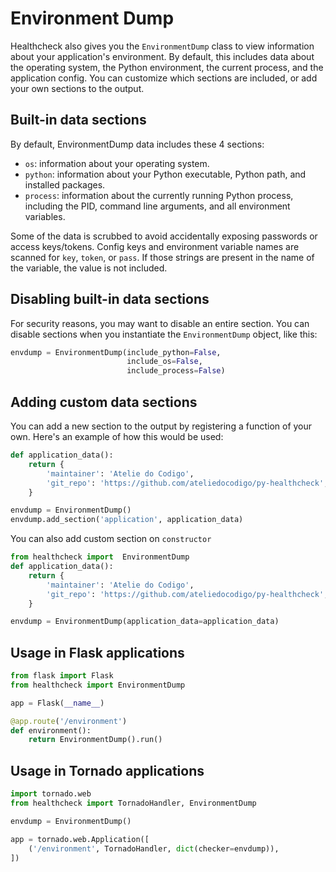 Environment Dump
================

Healthcheck also gives you the `EnvironmentDump` class to view information about your application's environment.
By default, this includes data about the operating system, the Python environment, the current process,
and the application config.
You can customize which sections are included, or add your own sections to the output.

Built-in data sections
----------------------

By default, EnvironmentDump data includes these 4 sections:

-   `os`: information about your operating system.
-   `python`: information about your Python executable, Python path, and
    installed packages.
-   `process`: information about the currently running Python process,
    including the PID, command line arguments, and all environment
    variables.

Some of the data is scrubbed to avoid accidentally exposing passwords or
access keys/tokens. Config keys and environment variable names are
scanned for `key`, `token`, or `pass`. If those strings are present in
the name of the variable, the value is not included.

Disabling built-in data sections
--------------------------------

For security reasons, you may want to disable an entire section. You can
disable sections when you instantiate the `EnvironmentDump` object, like
this:

```python
envdump = EnvironmentDump(include_python=False,
                          include_os=False,
                          include_process=False)
```

Adding custom data sections
---------------------------

You can add a new section to the output by registering a function of
your own. Here's an example of how this would be used:

```python
def application_data():
    return {
        'maintainer': 'Atelie do Codigo',
        'git_repo': 'https://github.com/ateliedocodigo/py-healthcheck',
    }

envdump = EnvironmentDump()
envdump.add_section('application', application_data)
```

You can also add custom section on `constructor`

```python
from healthcheck import  EnvironmentDump
def application_data():
    return {
        'maintainer': 'Atelie do Codigo',
        'git_repo': 'https://github.com/ateliedocodigo/py-healthcheck',
    }

envdump = EnvironmentDump(application_data=application_data)
```

Usage in Flask applications
---------------------------

```python
from flask import Flask
from healthcheck import EnvironmentDump

app = Flask(__name__)

@app.route('/environment')
def environment():
    return EnvironmentDump().run()
```

Usage in Tornado applications
-----------------------------

```python
import tornado.web
from healthcheck import TornadoHandler, EnvironmentDump

envdump = EnvironmentDump()

app = tornado.web.Application([
    ('/environment', TornadoHandler, dict(checker=envdump)),
])
```
